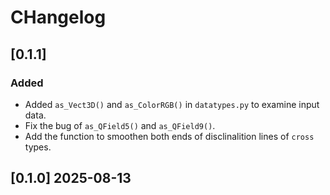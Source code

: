 # CHangelog

## [0.1.1]
### Added
 - Added ```as_Vect3D()``` and ```as_ColorRGB()``` in ```datatypes.py``` to examine input data.
 - Fix the bug of ```as_QField5()``` and ```as_QField9()```.
 - Add the function to smoothen both ends of disclinalition lines of ```cross``` types.

## [0.1.0] 2025-08-13
